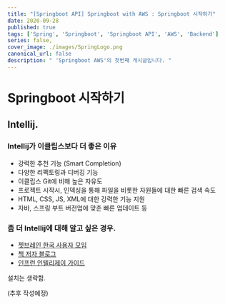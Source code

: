 ```yaml
---
title: "[Springboot API] Springboot with AWS : Springboot 시작하기"
date: 2020-09-28
published: true
tags: ['Spring', 'Springboot', 'Springboot API', 'AWS', 'Backend']
series: false,
cover_image: ./images/SpringLogo.png
canonical_url: false
description: " 'Springboot AWS'의 첫번째 게시글입니다. "
---
```


# Springboot 시작하기

## Intellij.

### Intellij가 이클립스보다 더 좋은 이유
- 강력한 추천 기능 (Smart Completion)
- 다양한 리팩토링과 디버깅 기능
- 이클립스 Git에 비해 높은 자유도
- 프로젝트 시작시, 인덱싱을 통해 파일을 비롯한 자원들에 대한 빠른 검색 속도
- HTML, CSS, JS, XML에 대한 강력한 기능 지원
- 자바, 스프링 부트 버전업에 맞춘 빠른 업데이트 등

### 좀 더 Intellij에 대해 알고 싶은 경우.
- [젯브레인 한국 사용자 모임](http://bit.ly/2zSt3ie)
- [책 저자 블로그](https://jojoldu.tistory.com/category/IDE)
- [인프런 인텔리제이 가이드](http://bit.ly/2xZLQHc)

설치는 생략함.

(추후 작성예정)